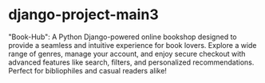 # django-project-main3

"Book-Hub": A Python Django-powered online bookshop designed to provide a seamless and intuitive experience for book lovers. Explore a wide range of genres, manage your account, and enjoy secure checkout with advanced features like search, filters, and personalized recommendations. Perfect for bibliophiles and casual readers alike!
